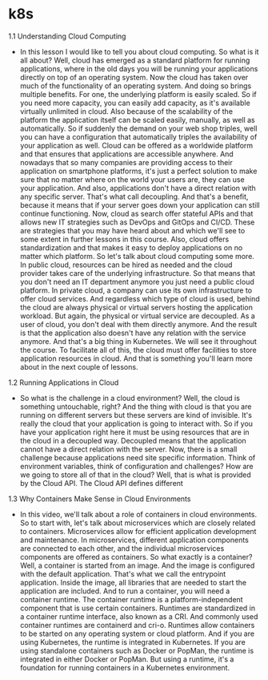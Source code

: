 # k8s

1.1 Understanding Cloud Computing

- In this lesson I would like to tell you about cloud computing. So what is it all about? Well, cloud has emerged as a standard platform for running applications, where in the old days you will be running your applications directly on top of an operating system. Now the cloud has taken over much of the functionality of an operating system. And doing so brings multiple benefits. For one, the underlying platform is easily scaled. So if you need more capacity, you can easily add capacity, as it's available virtually unlimited in cloud. Also because of the scalability of the platform the application itself can be scaled easily, manually, as well as automatically. So if suddenly the demand on your web shop triples, well you can have a configuration that automatically triples the availability of your application as well. Cloud can be offered as a worldwide platform and that ensures that applications are accessible anywhere. And nowadays that so many companies are providing access to their application on smartphone platforms, it's just a perfect solution to make sure that no matter where on the world your users are, they can use your application. And also, applications don't have a direct relation with any specific server. That's what call decoupling. And that's a benefit, because it means that if your server goes down your application can still continue functioning. Now, cloud as search offer stateful APIs and that allows new IT strategies such as DevOps and GitOps and CI/CD. These are strategies that you may have heard about and which we'll see to some extent in further lessons in this course. Also, cloud offers standardization and that makes it easy to deploy applications on no matter which platform. So let's talk about cloud computing some more. In public cloud, resources can be hired as needed and the cloud provider takes care of the underlying infrastructure. So that means that you don't need an IT department anymore you just need a public cloud platform. In private cloud, a company can use its own infrastructure to offer cloud services. And regardless which type of cloud is used, behind the cloud are always physical or virtual servers hosting the application workload. But again, the physical or virtual service are decoupled. As a user of cloud, you don't deal with them directly anymore. And the result is that the application also doesn't have any relation with the service anymore. And that's a big thing in Kubernetes. We will see it throughout the course. To facilitate all of this, the cloud must offer facilities to store application resources in cloud. And that is something you'll learn more about in the next couple of lessons.


1.2 Running Applications in Cloud


- So what is the challenge in a cloud environment? Well, the cloud is something untouchable, right? And the thing with cloud is that you are running on different servers but these servers are kind of invisible. It's really the cloud that your application is going to interact with. So if you have your application right here it must be using resources that are in the cloud in a decoupled way. Decoupled means that the application cannot have a direct relation with the server. Now, there is a small challenge because applications need site specific information. Think of environment variables, think of configuration and challenges? How are we going to store all of that in the cloud? Well, that is what is provided by the Cloud API. The Cloud API defines different

1.3 Why Containers Make Sense in Cloud Environments


  - In this video, we'll talk about a role of containers in cloud environments. So to start with, let's talk about microservices which are closely related to containers. Microservices allow for efficient application development and maintenance. In microservices, different application components are connected to each other, and the individual microservices components are offered as containers. So what exactly is a container? Well, a container is started from an image. And the image is configured with the default application. That's what we call the entrypoint application. Inside the image, all libraries that are needed to start the application are included. And to run a container, you will need a container runtime. The container runtime is a platform-independent component that is use certain containers. Runtimes are standardized in a container runtime interface, also known as a CRI. And commonly used container runtimes are containerd and cri-o. Runtimes allow containers to be started on any operating system or cloud platform. And if you are using Kubernetes, the runtime is integrated in Kubernetes. If you are using standalone containers such as Docker or PopMan, the runtime is integrated in either Docker or PopMan. But using a runtime, it's a foundation for running containers in a Kubernetes environment.
